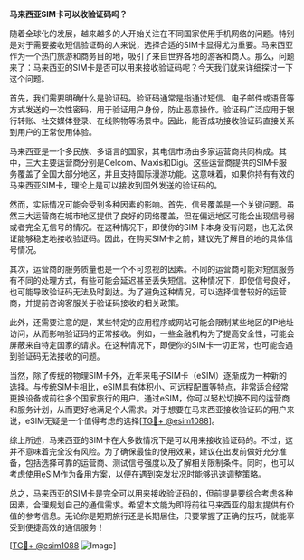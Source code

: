 **马来西亚SIM卡可以收验证码吗？**

随着全球化的发展，越来越多的人开始关注在不同国家使用手机网络的问题。特别是对于需要接收短信验证码的人来说，选择合适的SIM卡显得尤为重要。马来西亚作为一个热门旅游和商务目的地，吸引了来自世界各地的游客和商人。那么，问题来了：马来西亚的SIM卡是否可以用来接收验证码呢？今天我们就来详细探讨一下这个问题。

首先，我们需要明确什么是验证码。验证码通常是指通过短信、电子邮件或语音等方式发送的一次性密码，用于验证用户身份，防止恶意操作。验证码广泛应用于银行转账、社交媒体登录、在线购物等场景中。因此，能否成功接收验证码直接关系到用户的正常使用体验。

马来西亚是一个多民族、多语言的国家，其电信市场由多家运营商共同构成。其中，三大主要运营商分别是Celcom、Maxis和Digi。这些运营商提供的SIM卡服务覆盖了全国大部分地区，并且支持国际漫游功能。这意味着，如果你持有有效的马来西亚SIM卡，理论上是可以接收到国外发送的验证码的。

然而，实际情况可能会受到多种因素的影响。首先，信号覆盖是一个关键问题。虽然三大运营商在城市地区提供了良好的网络覆盖，但在偏远地区可能会出现信号弱或者完全无信号的情况。在这种情况下，即使你的SIM卡本身没有问题，也无法保证能够稳定地接收验证码。因此，在购买SIM卡之前，建议先了解目的地的具体信号情况。

其次，运营商的服务质量也是一个不可忽视的因素。不同的运营商可能对短信服务有不同的处理方式，有些可能会延迟甚至丢失短信。这种情况下，即使信号良好，也可能导致验证码无法及时到达。为了避免这种情况，可以选择信誉较好的运营商，并提前咨询客服关于验证码接收的相关政策。

此外，还需要注意的是，某些特定的应用程序或网站可能会限制某些地区的IP地址访问，从而影响验证码的正常接收。例如，一些金融机构为了提高安全性，可能会屏蔽来自特定国家的请求。在这种情况下，即便你的SIM卡一切正常，也可能会遇到验证码无法接收的问题。

当然，除了传统的物理SIM卡外，近年来电子SIM卡（eSIM）逐渐成为一种新的选择。与传统SIM卡相比，eSIM具有体积小、可远程配置等特点，非常适合经常更换设备或前往多个国家旅行的用户。通过eSIM，你可以轻松切换不同的运营商和服务计划，从而更好地满足个人需求。对于想要在马来西亚接收验证码的用户来说，eSIM无疑是一个值得考虑的选择[[TG💪+ @esim1088](https://t.me/s/esim1088)]。

综上所述，马来西亚的SIM卡在大多数情况下是可以用来接收验证码的。不过，这并不意味着完全没有风险。为了确保最佳的使用效果，建议在出发前做好充分准备，包括选择可靠的运营商、测试信号强度以及了解相关限制条件。同时，也可以考虑使用eSIM作为备用方案，以便在遇到突发状况时能够迅速调整策略。

总之，马来西亚的SIM卡是完全可以用来接收验证码的，但前提是要综合考虑各种因素，合理规划自己的通信需求。希望本文能为即将前往马来西亚的朋友提供有价值的参考信息。无论你是短期旅行还是长期居住，只要掌握了正确的技巧，就能享受到便捷高效的通信服务！

[[TG💪+ @esim1088](https://t.me/s/esim1088) ![Image](https://i.postimg.cc/4NQfJmqS/Snipaste-2025-05-13-00-14-12.png)]